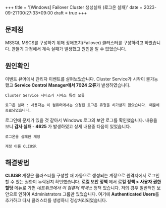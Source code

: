 +++
title = '[Windows] Failover Cluster 생성실패 (로그온 실패)'
date = 2023-09-21T00:27:33+09:00
draft = true
+++

## 문제점

MSSQL MSCS를 구성하기 위해 장애조치(Failover) 클러스터를 구성하려고 하였습니다.
만들기 과정에서 계속 실패가 발생했고 원인을 알 수 없었습니다.

## 원인확인

이벤트 뷰어에서 관리자 이벤트를 살펴보았습니다.
Cluster Service가 시작이 불가능했고 **Service Control Manager에서 7024 오류**가 발생하였습니다.

```
Cluster Service 서비스가 서비스 특정 오류

로그온 실패 : 사용자는 이 컴퓨터에서는 요청된 로그온 유형을 허가받지 않았습니다. 때문에 종료되었습니다.
```

로그인에 문제가 있을 것 같아서 Windows 로그의 보안 로그를 확인했습니다.
내용을 보니 **감사 실패 - 4625** 가 발생하였고 상세 내용중 다음이 있었습니다.

```
로그온을 실패한 계정

계정 이름 CLIUSR
```

## 해결방법

**CLIUSR** 계정은 클러스터를 구성할 때 자동으로 생성되는 계정으로 원격지에서 로그인 할 수 있는 권한이 누락된지 확인했습니다.
**로컬 보안 정책** 에서 **로컬 정책 > 사용자 권한 할당** 메뉴로 가면 _네트워크에서 이 컴퓨터 액세스_ 정책 있습니다.
저의 경우 일반적인 보안으로 인하여 Administrators 그룹만 있었습니다.
여기에 **Authenticated Users**를 추가하고 다시 클러스터를 생성하니 정상처리되었습니다.